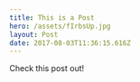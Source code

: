 ```yaml
---
title: This is a Post
hero: /assets/fIrbsUp.jpg
layout: Post
date: 2017-08-03T11:36:15.616Z
---
```

Check this post out!


